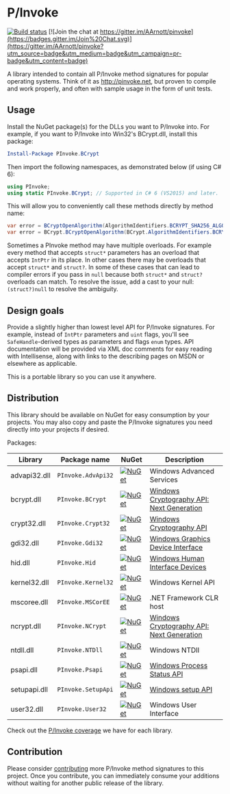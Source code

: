 P/Invoke
=======

[![Build status](https://ci.appveyor.com/api/projects/status/idu56hy4jwytxd3x?branch=master&svg=true)](https://ci.appveyor.com/project/AArnott/pinvoke)
[![Join the chat at https://gitter.im/AArnott/pinvoke](https://badges.gitter.im/Join%20Chat.svg)](https://gitter.im/AArnott/pinvoke?utm_source=badge&utm_medium=badge&utm_campaign=pr-badge&utm_content=badge)

A library intended to contain all P/Invoke method signatures for popular operating systems.
Think of it as http://pinvoke.net, but proven to compile and work properly, and often
with sample usage in the form of unit tests.

## Usage

Install the NuGet package(s) for the DLLs you want to P/Invoke into.
For example, if you want to P/Invoke into Win32's BCrypt.dll, install this package:

```powershell
Install-Package PInvoke.BCrypt
```

Then import the following namespaces, as demonstrated below (if using C# 6):

```csharp
using PInvoke;
using static PInvoke.BCrypt; // Supported in C# 6 (VS2015) and later.
```

This will allow you to conveniently call these methods directly by method name:

```csharp
var error = BCryptOpenAlgorithm(AlgorithmIdentifiers.BCRYPT_SHA256_ALGORITHM); // C# 6 syntax
var error = BCrypt.BCryptOpenAlgorithm(BCrypt.AlgorithmIdentifiers.BCRYPT_SHA256_ALGORITHM); // C# 5 syntax
```

Sometimes a PInvoke method may have multiple overloads. For example every method that accepts
`struct*` parameters has an overload that accepts `IntPtr` in its place. In other cases there
may be overloads that accept `struct*` and `struct?`. In some of these cases that can lead to
compiler errors if you pass in `null` because both `struct*` and `struct?` overloads can match.
To resolve the issue, add a cast to your null: `(struct?)null` to resolve the ambiguity.

## Design goals

Provide a slightly higher than lowest level API for P/Invoke signatures.
For example, instead of `IntPtr` parameters and `uint` flags, you'll see `SafeHandle`-derived
types as parameters and flags `enum` types. API documentation will be provided via XML doc comments
for easy reading with Intellisense, along with links to the describing pages on MSDN
or elsewhere as applicable.

This is a portable library so you can use it anywhere.

## Distribution

This library should be available on NuGet for easy consumption by your projects.
You may also copy and paste the P/Invoke signatures you need directly into your projects if desired. 

Packages:

Library      | Package name     | NuGet       | Description
-------------|------------------|-------------|-------------
advapi32.dll |`PInvoke.AdvApi32`| [![NuGet](https://img.shields.io/nuget/dt/PInvoke.AdvApi32.svg)](https://www.nuget.org/packages/PInvoke.AdvApi32)|Windows Advanced Services
bcrypt.dll   |`PInvoke.BCrypt`  | [![NuGet](https://img.shields.io/nuget/dt/PInvoke.BCrypt.svg)](https://www.nuget.org/packages/PInvoke.BCrypt)|[Windows Cryptography API: Next Generation][CNG]
crypt32.dll  |`PInvoke.Crypt32` | [![NuGet](https://img.shields.io/nuget/dt/PInvoke.Crypt32.svg)](https://www.nuget.org/packages/PInvoke.Crypt32)|[Windows Cryptography API][Crypt32]
gdi32.dll    |`PInvoke.Gdi32`   | [![NuGet](https://img.shields.io/nuget/dt/PInvoke.Gdi32.svg)](https://www.nuget.org/packages/PInvoke.Gdi32)|[Windows Graphics Device Interface][Gdi]
hid.dll      |`PInvoke.Hid`     | [![NuGet](https://img.shields.io/nuget/dt/PInvoke.Hid.svg)](https://www.nuget.org/packages/PInvoke.Hid)|[Windows Human Interface Devices][Hid]
kernel32.dll |`PInvoke.Kernel32`| [![NuGet](https://img.shields.io/nuget/dt/PInvoke.Kernel32.svg)](https://www.nuget.org/packages/PInvoke.Kernel32)|Windows Kernel API
mscoree.dll  |`PInvoke.MSCorEE` | [![NuGet](https://img.shields.io/nuget/dt/PInvoke.MSCorEE.svg)](https://www.nuget.org/packages/PInvoke.MSCorEE)|.NET Framework CLR host
ncrypt.dll   |`PInvoke.NCrypt`  | [![NuGet](https://img.shields.io/nuget/dt/PInvoke.NCrypt.svg)](https://www.nuget.org/packages/PInvoke.NCrypt)|[Windows Cryptography API: Next Generation][CNG]
ntdll.dll    |`PInvoke.NTDll`   | [![NuGet](https://img.shields.io/nuget/dt/PInvoke.NTDll.svg)](https://www.nuget.org/packages/PInvoke.NTDll)|Windows NTDll
psapi.dll    |`PInvoke.Psapi`   | [![NuGet](https://img.shields.io/nuget/dt/PInvoke.Psapi.svg)](https://www.nuget.org/packages/PInvoke.Psapi)|[Windows Process Status API][Psapi]
setupapi.dll |`PInvoke.SetupApi`| [![NuGet](https://img.shields.io/nuget/dt/PInvoke.SetupApi.svg)](https://www.nuget.org/packages/PInvoke.SetupApi)|[Windows setup API][SetupApi]
user32.dll   |`PInvoke.User32`  | [![NuGet](https://img.shields.io/nuget/dt/PInvoke.User32.svg)](https://www.nuget.org/packages/PInvoke.User32)|Windows User Interface

Check out the [P/Invoke coverage](coverage.md) we have for each library.

## Contribution

Please consider [contributing](CONTRIBUTING.md) more P/Invoke method signatures to this project.
Once you contribute, you can immediately consume your additions without waiting for another
public release of the library.

[CNG]: https://msdn.microsoft.com/en-us/library/windows/desktop/aa376210
[Crypt32]: https://msdn.microsoft.com/en-us/library/windows/desktop/aa380256
[Hid]: https://msdn.microsoft.com/en-us/library/windows/hardware/ff538865
[SetupApi]: https://msdn.microsoft.com/en-us/library/windows/hardware/ff550855
[Gdi]: https://msdn.microsoft.com/en-us/library/dd145203
[Psapi]: https://msdn.microsoft.com/en-us/library/windows/desktop/ms684884.aspx
